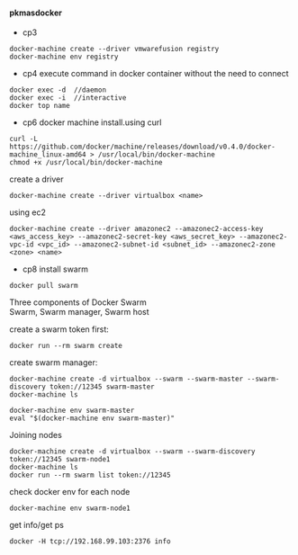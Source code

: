 #### pkmasdocker

- cp3
```
docker-machine create --driver vmwarefusion registry
docker-machine env registry
```

<??>
- cp4
execute command in docker container without the need to connect
```
docker exec -d  //daemon
docker exec -i  //interactive
docker top name
```



- cp6
docker machine
install.using curl  
```
curl -L https://github.com/docker/machine/releases/download/v0.4.0/docker-machine_linux-amd64 > /usr/local/bin/docker-machine
chmod +x /usr/local/bin/docker-machine
```

create a driver
```
docker-machine create --driver virtualbox <name>
```
using ec2
```
docker-machine create --driver amazonec2 --amazonec2-access-key <aws_access_key> --amazonec2-secret-key <aws_secret_key> --amazonec2-vpc-id <vpc_id> --amazonec2-subnet-id <subnet_id> --amazonec2-zone <zone> <name>
```





- cp8
install swarm
```
docker pull swarm
```
Three components of Docker Swarm  
Swarm, Swarm manager, Swarm host  


create a swarm token first:
```
docker run --rm swarm create
```

create swarm manager:
```
docker-machine create -d virtualbox --swarm --swarm-master --swarm-discovery token://12345 swarm-master
docker-machine ls
```

```
docker-machine env swarm-master    
eval "$(docker-machine env swarm-master)"
```

Joining nodes

```
docker-machine create -d virtualbox --swarm --swarm-discovery token://12345 swarm-node1
docker-machine ls
docker run --rm swarm list token://12345
```


check docker env for each node
```
docker-machine env swarm-node1
```

get info/get ps
```
docker -H tcp://192.168.99.103:2376 info
```




